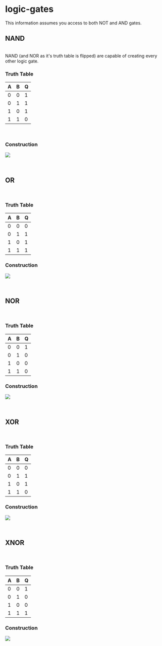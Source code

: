 # logic-gates

This information assumes you access to both NOT and AND gates. <br>

<h2> NAND </h2>
<br>
NAND (and NOR as it's truth table is flipped) are capable of creating every other logic gate. <br>

<h3> Truth Table </h3>

| A | B | Q |
|---|---|---|
| 0 | 0 | 1 |
| 0 | 1 | 1 |
| 1 | 0 | 1 |
| 1 | 1 | 0 |

<br>

<h3> Construction </h3>

![](https://github.com/Polarzz/logic-gates/blob/main/Logic%20Gates/NAND.png)

<br>

<h2> OR </h2>

<br>
<h3> Truth Table </h3>

| A | B | Q |
|---|---|---|
| 0 | 0 | 0 |
| 0 | 1 | 1 |
| 1 | 0 | 1 |
| 1 | 1 | 1 |


<h3> Construction </h3>

![](https://github.com/Polarzz/logic-gates/blob/main/Logic%20Gates/OR.png)

<br>

<h2> NOR </h2>
<br>
<h3> Truth Table </h3>

| A | B | Q |
|---|---|---|
| 0 | 0 | 1 |
| 0 | 1 | 0 |
| 1 | 0 | 0 |
| 1 | 1 | 0 |

<h3> Construction </h3>

![](https://github.com/Polarzz/logic-gates/blob/main/Logic%20Gates/NOR.png)

<br>

<h2> XOR </h2>

<br>
<h3> Truth Table </h3>

| A | B | Q |
|---|---|---|
| 0 | 0 | 0 |
| 0 | 1 | 1 |
| 1 | 0 | 1 |
| 1 | 1 | 0 |

<h3> Construction </h3>

![](https://github.com/Polarzz/logic-gates/blob/main/Logic%20Gates/XOR.png)

<br>

<h2> XNOR </h2>
<br>
<h3> Truth Table </h3>

| A | B | Q |
|---|---|---|
| 0 | 0 | 1 |
| 0 | 1 | 0 |
| 1 | 0 | 0 |
| 1 | 1 | 1 |

<h3> Construction </h3>

![](https://github.com/Polarzz/logic-gates/blob/main/Logic%20Gates/XNOR.png)

<br>

